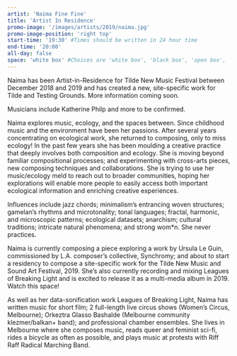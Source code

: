 ```yaml
---
artist: 'Naima Fine Fine'
title: 'Artist In Residence'
promo-image: '/images/artists/2019/naima.jpg'
promo-image-position: 'right top'
start-time: '19:30' #Times should be written in 24 hour time
end-time: '20:00'
all-day: false
space: 'white box' #Choices are 'white box', 'black box', 'open box', 'grounds'
---
```

<!-- Description -->
Naima has been Artist-in-Residence for Tilde New Music Festival between December 2018 and 2019 and has created a new, site-specific work for Tilde and Testing Grounds. More information coming soon.

Musicians include Katherine Philp and more to be confirmed. 

<!-- Bio -->
Naima explores music, ecology, and the spaces between. Since childhood music and the environment have been her passions. After several years concentrating on ecological work, she returned to composing, only to miss ecology! In the past few years she has been moulding a creative practice that deeply involves both composition and ecology. She is moving beyond familiar compositional processes; and experimenting with cross-arts pieces, new composing techniques and collaborations. She is trying to use her music/ecology meld to reach out to broader communities, hoping her explorations will enable more people to easily access both important ecological information and enriching creative experiences.

Influences include jazz chords; minimalism’s entrancing woven structures; gamelan’s rhythms and microtonality; tonal languages; fractal, harmonic, and microscopic patterns; ecological datasets; anarchism; cultural traditions; intricate natural phenomena; and strong wom*n. She never practices.

Naima is currently composing a piece exploring a work by Ursula Le Guin, commissioned by L.A. composer’s collective, Synchromy; and about to start a residency to compose a site-specific work for the Tilde New Music and Sound Art Festival, 2019. She’s also currently recording and mixing Leagues of Breaking Light and is excited to release it as a multi-media album in 2019. Watch this space!

As well as her data-sonification work Leagues of Breaking Light, Naima has written music for short film; 2 full-length live circus shows (Women’s Circus, Melbourne); Orkeztra Glasso Bashalde (Melbourne community klezmer/balkan+ band); and professional chamber ensembles. She lives in Melbourne where she composes music, reads queer and feminist sci-fi, rides a bicycle as often as possible, and plays music at protests with Riff Raff Radical Marching Band.
